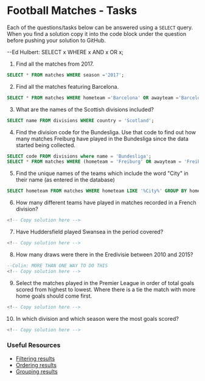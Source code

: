 # Football Matches - Tasks

Each of the questions/tasks below can be answered using a `SELECT` query. When you find a solution copy it into the code block under the question before pushing your solution to GitHub.

--Ed Hulbert: SELECT x WHERE x AND x OR x;

1) Find all the matches from 2017.

```sql
SELECT * FROM matches WHERE season ='2017';


```

2) Find all the matches featuring Barcelona.

```sql
SELECT * FROM matches WHERE hometeam ='Barcelona' OR awayteam ='Barcelona';


```

3) What are the names of the Scottish divisions included?

```sql
SELECT name FROM divisions WHERE country = 'Scotland';


```

4) Find the division code for the Bundesliga. Use that code to find out how many matches Freiburg have played in the Bundesliga since the data started being collected.

```sql
SELECT code FROM divisions where name = 'Bundesliga';
SELECT * FROM matches WHERE (hometeam = 'Freiburg' OR awayteam = 'Freiburg') AND division_code = 'D1';


```

5) Find the unique names of the teams which include the word "City" in their name (as entered in the database)

```sql
SELECT hometeam FROM matches WHERE hometeam LIKE '%City%' GROUP BY hometeam;


```

6) How many different teams have played in matches recorded in a French division?

```sql
<!-- Copy solution here -->


```

7) Have Huddersfield played Swansea in the period covered?

```sql
<!-- Copy solution here -->


```

8) How many draws were there in the Eredivisie between 2010 and 2015?

```sql
--Colin: MORE THAN ONE WAY TO DO THIS
<!-- Copy solution here -->


```

9) Select the matches played in the Premier League in order of total goals scored from highest to lowest. Where there is a tie the match with more home goals should come first.

```sql
<!-- Copy solution here -->


```

10) In which division and which season were the most goals scored?

```sql
<!-- Copy solution here -->


```

### Useful Resources

- [Filtering results](https://www.w3schools.com/sql/sql_where.asp)
- [Ordering results](https://www.w3schools.com/sql/sql_orderby.asp)
- [Grouping results](https://www.w3schools.com/sql/sql_groupby.asp)